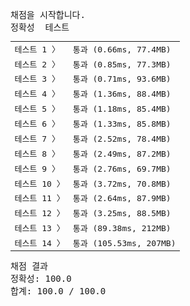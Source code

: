 <pre class="console-content"><div></div><div class="console-heading">채점을 시작합니다.</div><div class="console-message">정확성  테스트</div><table class="console-test-group" data-category="correctness"><tbody><tr data-testcase-id="54621"><td valign="top" class="td-label">테스트 1 <span>〉</span></td><td class="result passed">통과 (0.66ms, 77.4MB)</td></tr><tr data-testcase-id="54622"><td valign="top" class="td-label">테스트 2 <span>〉</span></td><td class="result passed">통과 (0.85ms, 77.3MB)</td></tr><tr data-testcase-id="54623"><td valign="top" class="td-label">테스트 3 <span>〉</span></td><td class="result passed">통과 (0.71ms, 93.6MB)</td></tr><tr data-testcase-id="54624"><td valign="top" class="td-label">테스트 4 <span>〉</span></td><td class="result passed">통과 (1.36ms, 88.4MB)</td></tr><tr data-testcase-id="54625"><td valign="top" class="td-label">테스트 5 <span>〉</span></td><td class="result passed">통과 (1.18ms, 85.4MB)</td></tr><tr data-testcase-id="54626"><td valign="top" class="td-label">테스트 6 <span>〉</span></td><td class="result passed">통과 (1.33ms, 85.8MB)</td></tr><tr data-testcase-id="54627"><td valign="top" class="td-label">테스트 7 <span>〉</span></td><td class="result passed">통과 (2.52ms, 78.4MB)</td></tr><tr data-testcase-id="54628"><td valign="top" class="td-label">테스트 8 <span>〉</span></td><td class="result passed">통과 (2.49ms, 87.2MB)</td></tr><tr data-testcase-id="54629"><td valign="top" class="td-label">테스트 9 <span>〉</span></td><td class="result passed">통과 (2.76ms, 69.7MB)</td></tr><tr data-testcase-id="54630"><td valign="top" class="td-label">테스트 10 <span>〉</span></td><td class="result passed">통과 (3.72ms, 70.8MB)</td></tr><tr data-testcase-id="54631"><td valign="top" class="td-label">테스트 11 <span>〉</span></td><td class="result passed">통과 (2.64ms, 87.9MB)</td></tr><tr data-testcase-id="54632"><td valign="top" class="td-label">테스트 12 <span>〉</span></td><td class="result passed">통과 (3.25ms, 88.5MB)</td></tr><tr data-testcase-id="54633"><td valign="top" class="td-label">테스트 13 <span>〉</span></td><td class="result passed">통과 (89.38ms, 212MB)</td></tr><tr data-testcase-id="54634"><td valign="top" class="td-label">테스트 14 <span>〉</span></td><td class="result passed">통과 (105.53ms, 207MB)</td></tr></tbody></table><div class="console-heading">채점 결과</div><div class="console-message">정확성: 100.0</div><div class="console-message">합계: 100.0 / 100.0</div></pre>